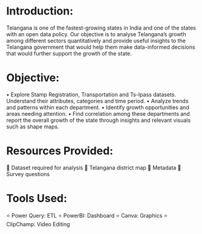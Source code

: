 # Introduction:
Telangana is one of the fastest-growing states in India and one of the states with an open data policy. Our objective is to analyse Telangana’s growth among different sectors quantitatively 
and provide useful insights to the Telangana government that would help them make data-informed decisions that would further support the growth of the state.
 
# Objective:
• Explore Stamp Registration, Transportation and Ts-Ipass datasets. Understand their attributes, categories and time period.
• Analyze trends and patterns within each department.
• Identify growth opportunities and areas needing attention.
• Find correlation among these departments and report the overall growth of the state through insights and relevant visuals such as shape maps.
 
# Resources Provided:
📍 Dataset required for analysis
📍 Telangana district map
📍 Metadata
📍 Survey questions
 
# Tools Used:
⭐ Power Query: ETL
⭐ PowerBI: Dashboard
⭐ Canva: Graphics
⭐ ClipChamp: Video Editing
